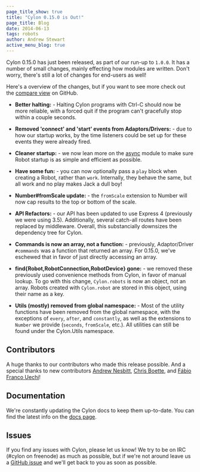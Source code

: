 ```yaml
---
page_title_show: true
title: "Cylon 0.15.0 is Out!"
page_title: Blog
date: 2014-06-13
tags: robots
author: Andrew Stewart
active_menu_blog: true
---
```


Cylon 0.15.0 has just been released, as part of our run-up to `1.0.0`. It has
a number of small changes, mainly effecting how modules are written. Don't
worry, there's still a lot of changes for end-users as well!

Here's a overview of the changes, but if you want to see more check out the
[compare view][] on GitHub.

* **Better halting:** - Halting Cylon programs with Ctrl-C should now be more
  reliable, with a forced quit if the program can't gracefully stop within
a couple seconds.

* **Removed 'connect' and 'start' events from Adaptors/Drivers:** - due to how
  our startup works, by the time listeners could be set up for these events they
  were already fired.

* **Cleaner startup:** - we now lean more on the [async][] module to make sure
  Robot startup is as simple and efficient as possible.

* **Have some fun:** - you can now optionally pass a `play` block when creating
  a Robot, rather than `work`. Internally, they behave the same, but all work
  and no play makes Jack a dull boy!

* **Number#fromScale update:** - the `fromScale` extension to Number will now
  cap results to the top or bottom of the scale.

* **API Refactors:** - our API has been updated to use Express 4 (previously we
  were using 3.5). Additionally, several catch-all routes have been replaced by
  middleware. Overall, this substancially downsizes the dependency tree for
  Cylon.

* **Commands is now an array, not a function:** - previously, Adaptor/Driver
  `#commands` was a function that returned an array. For 0.15.0, we've eschewed
  that in favor of just directly accessing an array.

* **find{Robot,RobotConnection,RobotDevice} gone:** - we removed these
  previously used convenience methods from Cylon, in favor of manual lookup. To
  go with this change, `Cylon.robots` is now an object, not an array. Robots
  created with `Cylon.robot` are stored in this object, using their name as
  a key.

* **Utils (mostly) removed from global namespace:** - Most of the utility
  functions have been removed from the global namespace, with the exceptions of
  `every`, `after`, and `constantly`, as well as the extensions to `Number` we
  provide (`seconds`, `fromScale`, etc.). All utilities can still be found under
  the Cylon.Utils namespace.

## Contributors

A huge thanks to our contributors who made this release possible. And a special
thanks to new contributors [Andrew Nesbitt][], [Chris Boette][], and [Fábio
Franco Uechi][]!

## Documentation

We're constantly updating the Cylon docs to keep them up-to-date. You can find
the latest info on the [docs page][].

## Issues

If you find any issues with Cylon, please let us know! We try to be on IRC
(#cylon on freenode) as much as possible, but if we're not around leave us
a [GitHub issue][] and we'll get back to you as soon as possible.

[compare view]: http://github.com/hybridgroup/cylon/compare/v0.14.0...HEAD

[async]: https://github.com/caolan/async

[Fábio Franco Uechi]: https://github.com/fabito
[Andrew Nesbitt]: https://github.com/andrew
[Chris Boette]: https://github.com/chrisbodhi

[docs page]: https://cylonjs.com/documentation
[GitHub issue]: https://github.com/hybridgroup/cylon/issues
